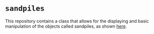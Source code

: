 # `sandpiles`
This repository contains a class that allows for the displaying and basic manipulation of the objects called sandpiles, as shown [here](https://www.youtube.com/watch?v=1MtEUErz7Gg&t=0s). 